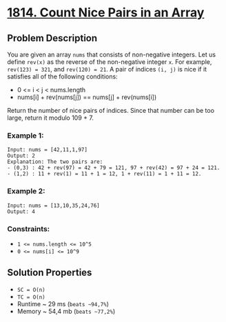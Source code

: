 # [1814. Count Nice Pairs in an Array](https://leetcode.com/problems/count-nice-pairs-in-an-array/description)

## Problem Description

You are given an array `nums` that consists of non-negative integers. Let us define `rev(x)` as the reverse of the non-negative integer `x`. For example, `rev(123) = 321`, and `rev(120) = 21`. A pair of indices `(i, j)` is nice if it satisfies all of the following conditions:

* 0 <= i < j < nums.length
* nums[i] + rev(nums[j]) == nums[j] + rev(nums[i])

Return the number of nice pairs of indices. Since that number can be too large, return it modulo 109 + 7.



### Example 1:
```
Input: nums = [42,11,1,97]
Output: 2
Explanation: The two pairs are:
- (0,3) : 42 + rev(97) = 42 + 79 = 121, 97 + rev(42) = 97 + 24 = 121.
- (1,2) : 11 + rev(1) = 11 + 1 = 12, 1 + rev(11) = 1 + 11 = 12.
  ```
### Example 2:
```
Input: nums = [13,10,35,24,76]
Output: 4
```

### Constraints:

* `1 <= nums.length <= 10^5`
* `0 <= nums[i] <= 10^9`


## Solution Properties

* `SC = O(n)`
* `TC = O(n)`
* Runtime ~ 29 ms (`beats ~94,7%`)
* Memory ~ 54,4 mb (`beats ~77,2%`)